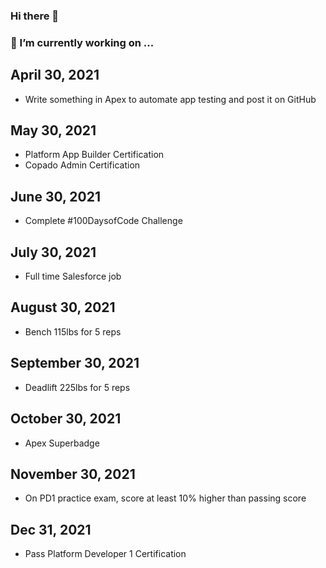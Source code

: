 ### Hi there 👋

### 🔭 I’m currently working on ...

## April 30, 2021
- Write something in Apex to automate app testing and post it on GitHub
## May 30, 2021 
- Platform App Builder Certification
- Copado Admin Certification 
## June 30, 2021
- Complete #100DaysofCode Challenge
## July 30, 2021
- Full time Salesforce job
## August 30, 2021
- Bench 115lbs for 5 reps
## September 30, 2021 
- Deadlift 225lbs for 5 reps
## October 30, 2021
- Apex Superbadge
## November 30, 2021
- On PD1 practice exam, score at least 10% higher than passing score 
## Dec 31, 2021  
- Pass Platform Developer 1 Certification 


